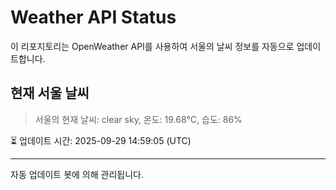 
# Weather API Status

이 리포지토리는 OpenWeather API를 사용하여 서울의 날씨 정보를 자동으로 업데이트합니다.

## 현재 서울 날씨
> 서울의 현재 날씨: clear sky, 온도: 19.68°C, 습도: 86%

⏳ 업데이트 시간: 2025-09-29 14:59:05 (UTC)

---
자동 업데이트 봇에 의해 관리됩니다.
